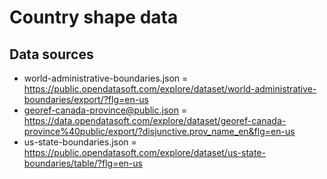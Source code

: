 # Country shape data

## Data sources

-   world-administrative-boundaries.json = https://public.opendatasoft.com/explore/dataset/world-administrative-boundaries/export/?flg=en-us
-   georef-canada-province@public.json = https://data.opendatasoft.com/explore/dataset/georef-canada-province%40public/export/?disjunctive.prov_name_en&flg=en-us
-   us-state-boundaries.json = https://public.opendatasoft.com/explore/dataset/us-state-boundaries/table/?flg=en-us
